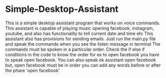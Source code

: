 # Simple-Desktop-Assistant
This is a simple desktop assistant program that works on voice commands.
This assistant is capable of playing music opening facebook, instagram, youtube, and also has functionality to tell current date and time etc
This assistant also has provisions for sending emails.
Just run the main.py file and speak the commands when you see the listen message in terminal
The commands must be spoken in a particular order. Check the if else if conditions in the code to know the order for ex to open facebook you have to speak open facebook.
You can also  speak ok assistant open facebook but, open facebook must be in order you can add any words before or after the phare 'open facebook'

